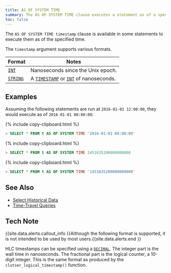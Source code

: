 ```yaml
---
title: AS OF SYSTEM TIME
summary: The AS OF SYSTEM TIME clause executes a statement as of a specified time.
toc: false
---
```


The `AS OF SYSTEM TIME timestamp` clause is available in some statements to execute them as of the specified time.

The `timestamp` argument supports various formats.

Format | Notes
---|---
[`INT`](int.html) | Nanoseconds since the Unix epoch.
[`STRING`](string.html) | A [`TIMESTAMP`](timestamp.html) or [`INT`](int.html) of nanoseconds.

## Examples

Assuming the following statements are run at `2016-01-01 12:00:00`, they would execute as of `2016-01-01 08:00:00`:

{% include copy-clipboard.html %}
~~~ sql
> SELECT * FROM t AS OF SYSTEM TIME '2016-01-01 08:00:00'
~~~

{% include copy-clipboard.html %}
~~~ sql
> SELECT * FROM t AS OF SYSTEM TIME 1451635200000000000
~~~

{% include copy-clipboard.html %}
~~~ sql
> SELECT * FROM t AS OF SYSTEM TIME '1451635200000000000'
~~~

## See Also

- [Select Historical Data](select.html#select-historical-data-time-travel)
- [Time-Travel Queries](https://www.cockroachlabs.com/blog/time-travel-queries-select-witty_subtitle-the_future/)

## Tech Note

{{site.data.alerts.callout_info }}Although the following format is supported, it is not intended to be used by most users.{{site.data.alerts.end }}

HLC timestamps can be specified using a [`DECIMAL`](decimal.html). The integer part is the wall time in nanoseconds. The fractional part is the logical counter, a 10-digit integer. This is the same format as produced by the `clutser_logical_timestamp()` function.
